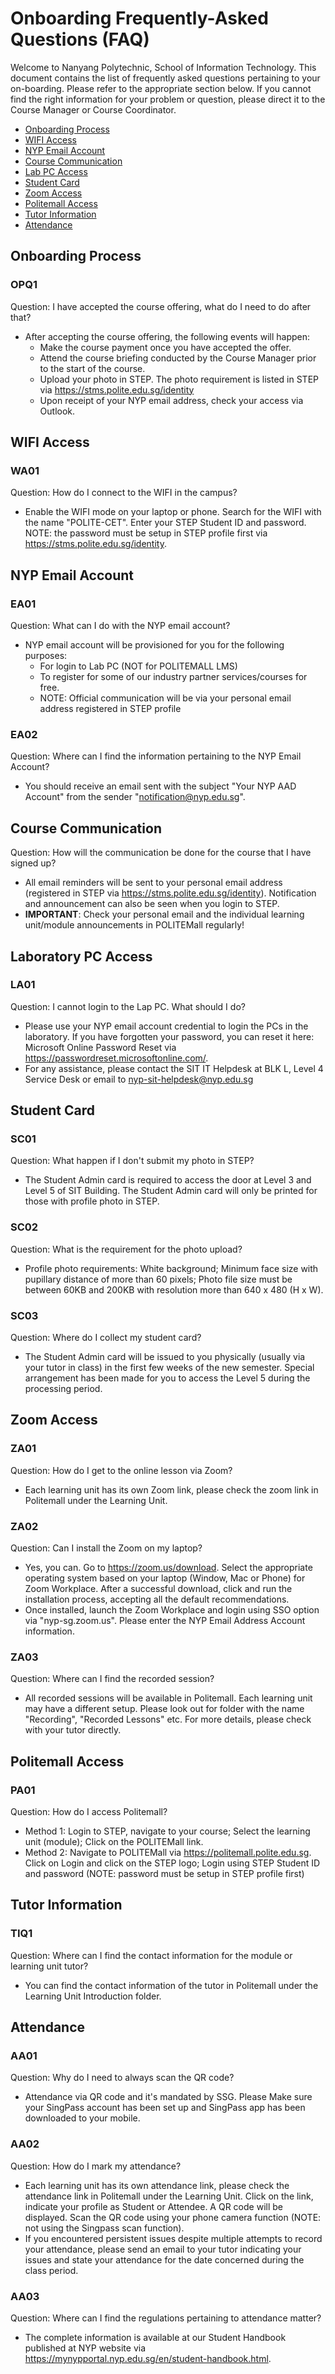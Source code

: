 # Onboarding Frequently-Asked Questions (FAQ)
Welcome to Nanyang Polytechnic, School of Information Technology. This document contains the list of frequently asked questions pertaining to your on-boarding. 
Please refer to the appropriate section below. If you cannot find the right information for your problem or question, please direct it to the Course Manager or Course Coordinator.

- [Onboarding Process](https://github.com/nyp-sit/sdaai/blob/main/onboard.md#onboarding-process)
- [WIFI Access](https://github.com/nyp-sit/sdaai/blob/main/onboard.md#wifi-access)
- [NYP Email Account](https://github.com/nyp-sit/sdaai/blob/main/onboard.md#nyp-email-account)
- [Course Communication](https://github.com/nyp-sit/sdaai/blob/main/onboard.md#course-communication)
- [Lab PC Access](https://github.com/nyp-sit/sdaai/blob/main/onboard.md#laboratory-pc-access)
- [Student Card](https://github.com/nyp-sit/sdaai/blob/main/onboard.md#student-card)
- [Zoom Access](https://github.com/nyp-sit/sdaai/blob/main/onboard.md#zoom-access)
- [Politemall Access](https://github.com/nyp-sit/sdaai/blob/main/onboard.md#politemall-access)
- [Tutor Information](https://github.com/nyp-sit/sdaai/blob/main/onboard.md#tutor-information)
- [Attendance](https://github.com/nyp-sit/sdaai/blob/main/onboard.md#attendance)

## Onboarding Process

### OPQ1
Question: I have accepted the course offering, what do I need to do after that? 
- After accepting the course offering, the following events will happen:
  - Make the course payment once you have accepted the offer. 
  - Attend the course briefing conducted by the Course Manager prior to the start of the course.
  - Upload your photo in STEP. The photo requirement is listed in STEP via https://stms.polite.edu.sg/identity
  - Upon receipt of your NYP email address, check your access via Outlook.
 
## WIFI Access

### WA01
Question: How do I connect to the WIFI in the campus?
- Enable the WIFI mode on your laptop or phone. Search for the WIFI with the name "POLITE-CET". Enter your STEP Student ID and password. NOTE: the password must be setup in STEP profile first via https://stms.polite.edu.sg/identity.

## NYP Email Account

### EA01
Question: What can I do with the NYP email account? 
- NYP email account will be provisioned for you for the following purposes:
  - For login to Lab PC (NOT for POLITEMALL LMS)
  - To register for some of our industry partner services/courses for free.
  - NOTE: Official communication will be via your personal email address registered in STEP profile
 
### EA02
Question: Where can I find the information pertaining to the NYP Email Account? 
- You should receive an email sent with the subject "Your NYP AAD Account" from the sender "notification@nyp.edu.sg".

## Course Communication
Question: How will the communication be done for the course that I have signed up?
- All email reminders will be sent to your personal email address (registered in STEP via https://stms.polite.edu.sg/identity). Notification and announcement can also be seen when you login to STEP.
- **IMPORTANT**: Check your personal email and the individual learning unit/module announcements in POLITEMall regularly!

## Laboratory PC Access

### LA01
Question: I cannot login to the Lap PC. What should I do?
- Please use your NYP email account credential to login the PCs in the laboratory. If you have forgotten your password, you can reset it here: Microsoft Online Password Reset via https://passwordreset.microsoftonline.com/.
- For any assistance, please contact the SIT IT Helpdesk at BLK L, Level 4 Service Desk or email to nyp-sit-helpdesk@nyp.edu.sg

## Student Card

### SC01
Question: What happen if I don't submit my photo in STEP? 
- The Student Admin card is required to access the door at Level 3 and Level 5 of SIT Building. The Student Admin card will only be printed for those with profile photo in STEP.

### SC02
Question: What is the requirement for the photo upload? 
- Profile photo requirements: White background; Minimum face size with pupillary distance of more than 60 pixels; Photo file size must be between 60KB and 200KB with resolution more than 640 x 480 (H x W).

### SC03
Question: Where do I collect my student card?
- The Student Admin card will be issued to you physically (usually via your tutor in class) in the first few weeks of the new semester. Special arrangement has been made for you to access the Level 5 during the processing period. 

## Zoom Access

### ZA01
Question: How do I get to the online lesson via Zoom?
- Each learning unit has its own Zoom link, please check the zoom link in Politemall under the Learning Unit. 

### ZA02
Question: Can I install the Zoom on my laptop? 
- Yes, you can. Go to https://zoom.us/download. Select the appropriate operating system based on your laptop (Window, Mac or Phone) for Zoom Workplace. After a successful download, click and run the installation process, accepting all the default recommendations.
- Once installed, launch the Zoom Workplace and login using SSO option via "nyp-sg.zoom.us". Please enter the NYP Email Address Account information.

### ZA03
Question: Where can I find the recorded session?
- All recorded sessions will be available in Politemall. Each learning unit may have a different setup. Please look out for folder with the name "Recording", "Recorded Lessons" etc. For more details, please check with your tutor directly.

## Politemall Access

### PA01
Question: How do I access Politemall?
- Method 1: Login to STEP, navigate to your course; Select the learning unit (module); Click on the POLITEMall link.
- Method 2: Navigate to POLITEMall via https://politemall.polite.edu.sg. Click on Login and click on the STEP logo; Login using STEP Student ID and password (NOTE: password must be setup in STEP profile first)
  
## Tutor Information

### TIQ1
Question: Where can I find the contact information for the module or learning unit tutor? 
- You can find the contact information of the tutor in Politemall under the Learning Unit Introduction folder.

## Attendance

### AA01
Question: Why do I need to always scan the QR code?
- Attendance via QR code and it's mandated by SSG. Please Make sure your SingPass account has been set up and SingPass app has been downloaded to your mobile.

### AA02
Question: How do I mark my attendance?
- Each learning unit has its own attendance link, please check the attendance link in Politemall under the Learning Unit. Click on the link, indicate your profile as Student or Attendee. A QR code will be displayed. Scan the QR code using your phone camera function (NOTE: not using the Singpass scan function).
- If you encountered persistent issues despite multiple attempts to record your attendance, please send an email to your tutor indicating your issues and state your attendance for the date concerned during the class period. 

### AA03
Question: Where can I find the regulations pertaining to attendance matter?
- The complete information is available at our Student Handbook published at NYP website via https://mynypportal.nyp.edu.sg/en/student-handbook.html.
